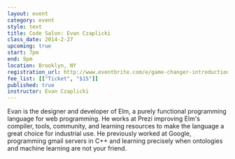 ```yaml
---
layout: event
category: event
style: text
title: Code Salon: Evan Czaplicki
class_date: 2014-2-27
upcoming: true
start: 7pm
end: 9pm
location: Brooklyn, NY
registration_url: http://www.eventbrite.com/e/game-changer-introduction-to-unity2d-tickets-9941847333
fee_list: [["Ticket", "$15"]]
published: true
instructor: Evan Czaplicki
---
```


Evan is the designer and developer of Elm, a purely functional programming language for web programming. He works at Prezi improving Elm's compiler, tools, community, and learning resources to make the language a great choice for industrial use. He previously worked at Google, programming gmail servers in C++ and learning precisely when ontologies and machine learning are not your friend.
